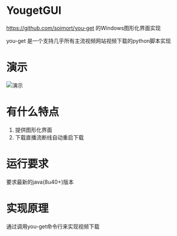 # YougetGUI

https://github.com/soimort/you-get 的Windows图形化界面实现

you-get 是一个支持几乎所有主流视频网站视频下载的python脚本实现

# 演示
![演示](https://cloud.githubusercontent.com/assets/13044819/15201605/642ec10e-1825-11e6-9cda-abaebba8561e.gif)

# 有什么特点
1. 提供图形化界面
2. 下载直播流断线自动重启下载

# 运行要求
要求最新的java(8u40+)版本

# 实现原理
通过调用you-get命令行来实现视频下载
